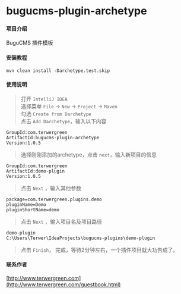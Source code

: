 # bugucms-plugin-archetype

#### 项目介绍
BuguCMS 插件模板


#### 安装教程

```
mvn clean install -Darchetype.test.skip
```

#### 使用说明

> 打开 ``IntelliJ IDEA``             
> 选择菜单 ``File`` -> ``New`` -> ``Project`` -> ``Maven``             
> 勾选 ``Create from Darchetype``            
> 点击 ``Add Darchetype``，输入以下内容                  

```
GroupId:com.terwergreen         
ArtifactId:bugucms-plugin-archetype                   
Version:1.0.5             
```

> 选择刚刚添加的archetype，点击 ``next``，输入新项目的信息                 

```
GroupId:com.terwergreen                      
ArtifactId:demo-plugin                                 
Version:1.0.5           
```

> 点击 ``Next`` ，输入其他参数            

```
package=com.terwergreen.plugins.demo
pluginName=Demo
pluginShortName=demo
```

> 点击 ``Next`` ，输入项目名及项目路径            

```
demo-plugin      
C:\Users\Terwer\IdeaProjects\bugucms-plugins\demo-plugin
```

> 点击 ``Finish``， 完成，等待2分钟左右，一个插件项目就大功告成了。                 

#### 联系作者

[http://www.terwergreen.com](http://www.terwergreen.com/guestbook.html)